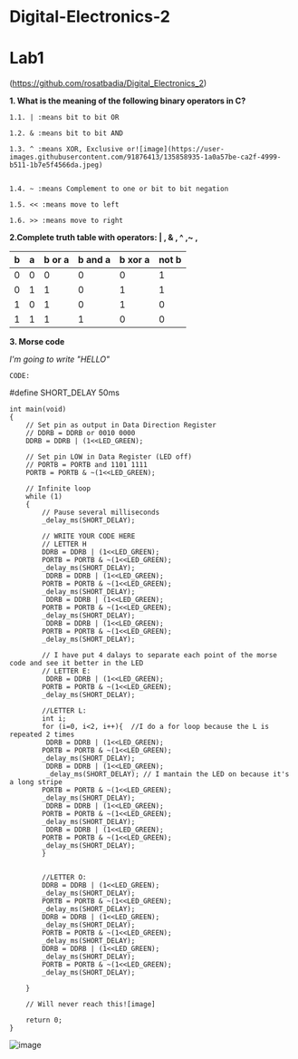 # Digital-Electronics-2
# Lab1 

(https://github.com/rosatbadia/Digital_Electronics_2)

**1. What is the meaning of the following binary operators in C?**

    1.1. | :means bit to bit OR
    
    1.2. & :means bit to bit AND
    
    1.3. ^ :means XOR, Exclusive or![image](https://user-images.githubusercontent.com/91876413/135858935-1a0a57be-ca2f-4999-b511-1b7e5f4566da.jpeg)


    1.4. ~ :means Complement to one or bit to bit negation 

    1.5. << :means move to left

    1.6. >> :means move to right

**2.Complete truth table with operators: | ,  & , ^ ,~ ,**

b   |    a   |  b or a | b and a |  b xor a | not b |
----|--------|---------|---------|----------|-------|
0   |    0   |    0    |    0    |    0     |   1   |
0   |    1   |    1    |    0    |    1     |   1   |
1   |    0   |    1    |    0    |    1     |   0   |
1   |    1   |    1    |    1    |    0     |   0   |


**3. Morse code**

*I'm going to write "HELLO"*

    CODE:
#define SHORT_DELAY 50ms

    int main(void)
    {
        // Set pin as output in Data Direction Register
        // DDRB = DDRB or 0010 0000
        DDRB = DDRB | (1<<LED_GREEN);

        // Set pin LOW in Data Register (LED off)
        // PORTB = PORTB and 1101 1111
        PORTB = PORTB & ~(1<<LED_GREEN);

        // Infinite loop
        while (1)
        {
            // Pause several milliseconds
            _delay_ms(SHORT_DELAY);

            // WRITE YOUR CODE HERE
            // LETTER H
            DDRB = DDRB | (1<<LED_GREEN);
            PORTB = PORTB & ~(1<<LED_GREEN);
            _delay_ms(SHORT_DELAY);
             DDRB = DDRB | (1<<LED_GREEN);
            PORTB = PORTB & ~(1<<LED_GREEN);
            _delay_ms(SHORT_DELAY);
             DDRB = DDRB | (1<<LED_GREEN);
            PORTB = PORTB & ~(1<<LED_GREEN);
            _delay_ms(SHORT_DELAY);
             DDRB = DDRB | (1<<LED_GREEN);
            PORTB = PORTB & ~(1<<LED_GREEN);
            _delay_ms(SHORT_DELAY);
            
            // I have put 4 dalays to separate each point of the morse code and see it better in the LED
            // LETTER E:
             DDRB = DDRB | (1<<LED_GREEN);
            PORTB = PORTB & ~(1<<LED_GREEN);
            _delay_ms(SHORT_DELAY);
            
            //LETTER L:
            int i;
            for (i=0, i<2, i++){  //I do a for loop because the L is repeated 2 times
             DDRB = DDRB | (1<<LED_GREEN);
            PORTB = PORTB & ~(1<<LED_GREEN);
            _delay_ms(SHORT_DELAY);
             DDRB = DDRB | (1<<LED_GREEN);
             _delay_ms(SHORT_DELAY); // I mantain the LED on because it's a long stripe
            PORTB = PORTB & ~(1<<LED_GREEN);
            _delay_ms(SHORT_DELAY);
             DDRB = DDRB | (1<<LED_GREEN);
            PORTB = PORTB & ~(1<<LED_GREEN);
            _delay_ms(SHORT_DELAY);
             DDRB = DDRB | (1<<LED_GREEN);
            PORTB = PORTB & ~(1<<LED_GREEN);
            _delay_ms(SHORT_DELAY);
            }
         
            
            //LETTER O:
            DDRB = DDRB | (1<<LED_GREEN);
            _delay_ms(SHORT_DELAY);
            PORTB = PORTB & ~(1<<LED_GREEN);
            _delay_ms(SHORT_DELAY);
            DDRB = DDRB | (1<<LED_GREEN);
            _delay_ms(SHORT_DELAY);
            PORTB = PORTB & ~(1<<LED_GREEN);
            _delay_ms(SHORT_DELAY);
            DDRB = DDRB | (1<<LED_GREEN);
            _delay_ms(SHORT_DELAY);
            PORTB = PORTB & ~(1<<LED_GREEN);
            _delay_ms(SHORT_DELAY);
           
        }

        // Will never reach this![image]

        return 0;
    }
    
    
    
    
    

![image](https://user-images.githubusercontent.com/91876413/135898304-0289b664-b4bd-47da-b295-4fa82b7e9e87.jpeg)
